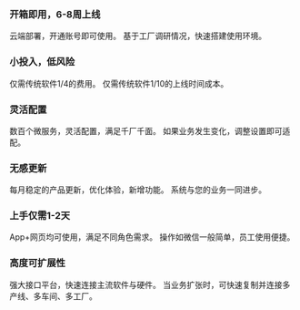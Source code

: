 ### 开箱即用，6-8周上线
云端部署，开通账号即可使用。
基于工厂调研情况，快速搭建使用环境。

### 小投入，低风险
仅需传统软件1/4的费用。
仅需传统软件1/10的上线时间成本。

### 灵活配置
数百个微服务，灵活配置，满足千厂千面。
如果业务发生变化，调整设置即可适配。

### 无感更新
每月稳定的产品更新，优化体验，新增功能。
系统与您的业务一同进步。

### 上手仅需1-2天
App+网页均可使用，满足不同角色需求。
操作如微信一般简单，员工使用便捷。

### 高度可扩展性
强大接口平台，快速连接主流软件与硬件。
当业务扩张时，可快速复制并连接多产线、多车间、多工厂。
